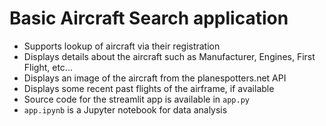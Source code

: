 # Basic Aircraft Search application
- Supports lookup of aircraft via their registration
- Displays details about the aircraft such as Manufacturer, Engines, First Flight, etc...
- Displays an image of the aircraft from the planespotters.net API
- Displays some recent past flights of the airframe, if available
- Source code for the streamlit app is available in ```app.py```
- ```app.ipynb``` is a Jupyter notebook for data analysis